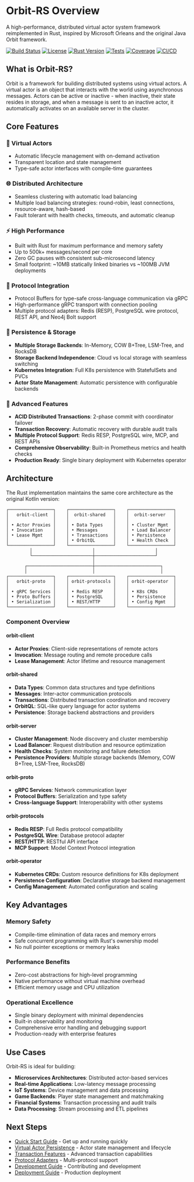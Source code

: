 # Orbit-RS Overview

A high-performance, distributed virtual actor system framework reimplemented in Rust, inspired by Microsoft Orleans and the original Java Orbit framework.

[![Build Status](https://img.shields.io/badge/build-passing-brightgreen.svg)](#)
[![License](https://img.shields.io/badge/license-BSD--3--Clause%20OR%20MIT-blue.svg)](../LICENSE-MIT)
[![Rust Version](https://img.shields.io/badge/rust-1.70+-red.svg)](https://www.rust-lang.org/)
[![Tests](https://img.shields.io/badge/tests-79%20passing-green)]()
[![Coverage](https://img.shields.io/badge/coverage-comprehensive-blue)]()
[![CI/CD](https://img.shields.io/badge/CI%2FCD-verified-brightgreen)]()

## What is Orbit-RS?

Orbit is a framework for building distributed systems using virtual actors. A virtual actor is an object that interacts with the world using asynchronous messages. Actors can be active or inactive - when inactive, their state resides in storage, and when a message is sent to an inactive actor, it automatically activates on an available server in the cluster.

## Core Features

### 🚀 Virtual Actors
- Automatic lifecycle management with on-demand activation
- Transparent location and state management
- Type-safe actor interfaces with compile-time guarantees

### 🌐 Distributed Architecture
- Seamless clustering with automatic load balancing  
- Multiple load balancing strategies: round-robin, least connections, resource-aware, hash-based
- Fault tolerant with health checks, timeouts, and automatic cleanup

### ⚡ High Performance
- Built with Rust for maximum performance and memory safety
- Up to 500k+ messages/second per core
- Zero GC pauses with consistent sub-microsecond latency
- Small footprint: ~10MB statically linked binaries vs ~100MB JVM deployments

### 🔧 Protocol Integration
- Protocol Buffers for type-safe cross-language communication via gRPC
- High-performance gRPC transport with connection pooling
- Multiple protocol adapters: Redis (RESP), PostgreSQL wire protocol, REST API, and Neo4j Bolt support

### 💾 Persistence & Storage
- **Multiple Storage Backends**: In-Memory, COW B+Tree, LSM-Tree, and RocksDB
- **Storage Backend Independence**: Cloud vs local storage with seamless switching
- **Kubernetes Integration**: Full K8s persistence with StatefulSets and PVCs
- **Actor State Management**: Automatic persistence with configurable backends

### 💎 Advanced Features
- **ACID Distributed Transactions**: 2-phase commit with coordinator failover
- **Transaction Recovery**: Automatic recovery with durable audit trails
- **Multiple Protocol Support**: Redis RESP, PostgreSQL wire, MCP, and REST APIs
- **Comprehensive Observability**: Built-in Prometheus metrics and health checks
- **Production Ready**: Single binary deployment with Kubernetes operator

## Architecture

The Rust implementation maintains the same core architecture as the original Kotlin version:

```
┌─────────────────┐    ┌─────────────────┐    ┌─────────────────┐
│   orbit-client  │    │  orbit-shared   │    │  orbit-server   │
│                 │    │                 │    │                 │
│ • Actor Proxies │    │ • Data Types    │    │ • Cluster Mgmt  │
│ • Invocation    │    │ • Messages      │    │ • Load Balancer │
│ • Lease Mgmt    │    │ • Transactions  │    │ • Persistence   │
│                 │    │ • OrbitQL       │    │ • Health Check  │
└─────────────────┘    └─────────────────┘    └─────────────────┘
         │                       │                       │
         └───────────────────────┼───────────────────────┘
                                 │
       ┌─────────────────────────┼─────────────────────────┐
       │                         │                         │
┌─────────────────┐    ┌─────────────────┐    ┌─────────────────┐
│   orbit-proto   │    │ orbit-protocols │    │ orbit-operator  │
│                 │    │                 │    │                 │
│ • gRPC Services │    │ • Redis RESP    │    │ • K8s CRDs      │
│ • Proto Buffers │    │ • PostgreSQL    │    │ • Persistence   │
│ • Serialization │    │ • REST/HTTP     │    │ • Config Mgmt   │
└─────────────────┘    └─────────────────┘    └─────────────────┘
```

### Component Overview

#### orbit-client
- **Actor Proxies**: Client-side representations of remote actors
- **Invocation**: Message routing and remote procedure calls
- **Lease Management**: Actor lifetime and resource management

#### orbit-shared
- **Data Types**: Common data structures and type definitions
- **Messages**: Inter-actor communication protocols
- **Transactions**: Distributed transaction coordination and recovery
- **OrbitQL**: SQL-like query language for actor systems
- **Persistence**: Storage backend abstractions and providers

#### orbit-server
- **Cluster Management**: Node discovery and cluster membership
- **Load Balancer**: Request distribution and resource optimization
- **Health Checks**: System monitoring and failure detection
- **Persistence Providers**: Multiple storage backends (Memory, COW B+Tree, LSM-Tree, RocksDB)

#### orbit-proto
- **gRPC Services**: Network communication layer
- **Protocol Buffers**: Serialization and type safety
- **Cross-language Support**: Interoperability with other systems

#### orbit-protocols
- **Redis RESP**: Full Redis protocol compatibility
- **PostgreSQL Wire**: Database protocol adapter
- **REST/HTTP**: RESTful API interface
- **MCP Support**: Model Context Protocol integration

#### orbit-operator
- **Kubernetes CRDs**: Custom resource definitions for K8s deployment
- **Persistence Configuration**: Declarative storage backend management
- **Config Management**: Automated configuration and scaling

## Key Advantages

### Memory Safety
- Compile-time elimination of data races and memory errors
- Safe concurrent programming with Rust's ownership model
- No null pointer exceptions or memory leaks

### Performance Benefits
- Zero-cost abstractions for high-level programming
- Native performance without virtual machine overhead
- Efficient memory usage and CPU utilization

### Operational Excellence
- Single binary deployment with minimal dependencies
- Built-in observability and monitoring
- Comprehensive error handling and debugging support
- Production-ready with enterprise features

## Use Cases

Orbit-RS is ideal for building:

- **Microservices Architectures**: Distributed actor-based services
- **Real-time Applications**: Low-latency message processing
- **IoT Systems**: Device management and data processing
- **Game Backends**: Player state management and matchmaking
- **Financial Systems**: Transaction processing and audit trails
- **Data Processing**: Stream processing and ETL pipelines

## Next Steps

- [Quick Start Guide](QUICK_START.md) - Get up and running quickly
- [Virtual Actor Persistence](VIRTUAL_ACTOR_PERSISTENCE.md) - Actor state management and lifecycle
- [Transaction Features](features/TRANSACTION_FEATURES.md) - Advanced transaction capabilities
- [Protocol Adapters](protocols/PROTOCOL_ADAPTERS.md) - Multi-protocol support
- [Development Guide](development/DEVELOPMENT.md) - Contributing and development
- [Deployment Guide](deployment/DEPLOYMENT.md) - Production deployment
